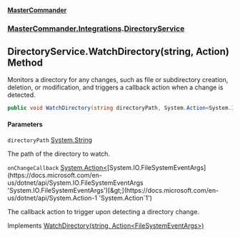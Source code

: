 #### [MasterCommander](MasterCommander.md 'MasterCommander')
### [MasterCommander.Integrations](MasterCommander.Integrations.md 'MasterCommander.Integrations').[DirectoryService](DirectoryService.md 'MasterCommander.Integrations.DirectoryService')

## DirectoryService.WatchDirectory(string, Action<FileSystemEventArgs>) Method

Monitors a directory for any changes, such as file or subdirectory creation, deletion, or modification, and triggers a callback action when a change is detected.

```csharp
public void WatchDirectory(string directoryPath, System.Action<System.IO.FileSystemEventArgs> onChangeCallback);
```
#### Parameters

<a name='MasterCommander.Integrations.DirectoryService.WatchDirectory(string,System.Action_System.IO.FileSystemEventArgs_).directoryPath'></a>

`directoryPath` [System.String](https://docs.microsoft.com/en-us/dotnet/api/System.String 'System.String')

The path of the directory to watch.

<a name='MasterCommander.Integrations.DirectoryService.WatchDirectory(string,System.Action_System.IO.FileSystemEventArgs_).onChangeCallback'></a>

`onChangeCallback` [System.Action&lt;](https://docs.microsoft.com/en-us/dotnet/api/System.Action-1 'System.Action`1')[System.IO.FileSystemEventArgs](https://docs.microsoft.com/en-us/dotnet/api/System.IO.FileSystemEventArgs 'System.IO.FileSystemEventArgs')[&gt;](https://docs.microsoft.com/en-us/dotnet/api/System.Action-1 'System.Action`1')

The callback action to trigger upon detecting a directory change.

Implements [WatchDirectory(string, Action&lt;FileSystemEventArgs&gt;)](IDirectoryService.WatchDirectory(string,Action_FileSystemEventArgs_).md 'MasterCommander.Core.Services.IDirectoryService.WatchDirectory(string, System.Action<System.IO.FileSystemEventArgs>)')